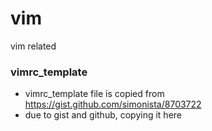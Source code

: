 # vim
vim related 

### vimrc_template
* vimrc_template file is copied from https://gist.github.com/simonista/8703722
* due to gist and github, copying it here
